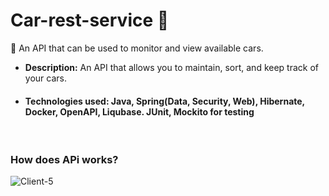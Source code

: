 # Car-rest-service 🚙

📌 An API that can be used to monitor and view available cars.
- **Description:** An API that allows you to maintain, sort, and keep track of your cars. 
- #### Technologies used: Java, Spring(Data, Security, Web), Hibernate, Docker, OpenAPI, Liqubase. JUnit, Mockito for testing
<br>

 ### How does APi works?
![Client-5](https://github.com/user-attachments/assets/7fcce14c-219d-4d70-be10-5bb9de25117e)
